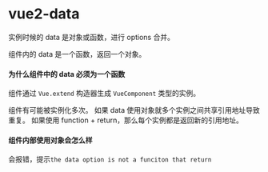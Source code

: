 # vue2-data

实例时候的 data 是对象或函数，进行 options 合并。

组件内的 data 是一个函数，返回一个对象。

#### 为什么组件中的 data 必须为一个函数

组件通过 `Vue.extend` 构造器生成 `VueComponent` 类型的实例。

组件有可能被实例化多次。
如果 data 使用对象就多个实例之间共享引用地址导致重复。
如果使用 function + return，那么每个实例都是返回新的引用地址。

#### 组件内部使用对象会怎么样

会报错，提示`the data option is not a funciton that return`
